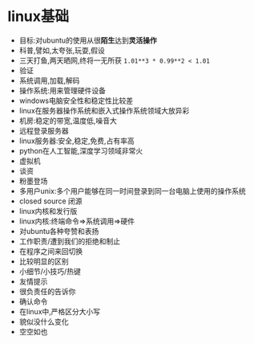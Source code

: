 # linux基础
- 目标:对ubuntu的使用从很**陌生**达到**灵活操作**
- 科普,譬如,太夸张,玩耍,假设
- 三天打鱼,两天晒网,终将一无所获  `1.01**3 * 0.99**2 < 1.01`
- 验证
- 系统调用,加载,解码
- 操作系统:用来管理硬件设备
- windows电脑安全性和稳定性比较差
- linux在服务器操作系统和嵌入式操作系统领域大放异彩
- 机房:稳定的带宽,温度低,噪音大
- 远程登录服务器
- linux服务器:安全,稳定,免费,占有率高
- python在人工智能,深度学习领域非常火
- 虚拟机
- 谈资
- 粉墨登场
- 多用户unix:多个用户能够在同一时间登录到同一台电脑上使用的操作系统
- closed source 闭源
- linux内核和发行版
- linux内核:终端命令=>系统调用=>硬件
- 对ubuntu各种夸赞和表扬
- 工作职责/遭到我们的拒绝和制止
- 在程序之间来回切换
- 比较明显的区别
- 小细节/小技巧/热键
- 友情提示
- 很负责任的告诉你
- 确认命令
- 在linux中,严格区分大小写
- 貌似没什么变化
- 空空如也


